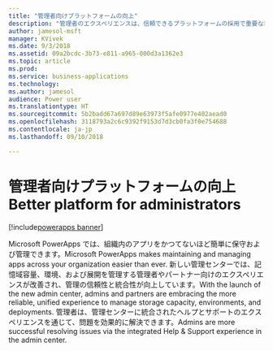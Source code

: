 ```yaml
---
title: "管理者向けプラットフォームの向上"
description: "管理者のエクスペリエンスは、信頼できるプラットフォームの採用で重要な鍵となります。"
author: jamesol-msft
manager: KVivek
ms.date: 9/3/2018
ms.assetid: 09a2bcdc-3b73-e811-a965-000d3a1362e3
ms.topic: article
ms.prod: 
ms.service: business-applications
ms.technology: 
ms.author: jamesol
audience: Power user
ms.translationtype: HT
ms.sourcegitcommit: 5b2badd67a697d89e63973f5afe0977e402aead0
ms.openlocfilehash: 3118793a2c6c9392f9153d7d3cb0fa3f0e754688
ms.contentlocale: ja-jp
ms.lasthandoff: 09/10/2018

---
```

# <a name="better-platform-for-administrators"></a><span data-ttu-id="8a361-103">管理者向けプラットフォームの向上</span><span class="sxs-lookup"><span data-stu-id="8a361-103">Better platform for administrators</span></span>


[!include[powerapps banner](../includes/powerapps.md)]

<span data-ttu-id="8a361-104">Microsoft PowerApps では、組織内のアプリをかつてないほど簡単に保守および管理できます。</span><span class="sxs-lookup"><span data-stu-id="8a361-104">Microsoft PowerApps makes maintaining and managing apps across your organization easier than ever.</span></span> <span data-ttu-id="8a361-105">新しい管理センターでは、記憶域容量、環境、および展開を管理する管理者やパートナー向けのエクスペリエンスが改善され、管理の信頼性と統合性が向上しています。</span><span class="sxs-lookup"><span data-stu-id="8a361-105">With the launch of the new admin center, admins and partners are embracing the more reliable, unified experience to manage storage capacity, environments, and deployments.</span></span> <span data-ttu-id="8a361-106">管理者は、管理センターに統合されたヘルプとサポートのエクスペリエンスを通じて、問題を効果的に解決できます。</span><span class="sxs-lookup"><span data-stu-id="8a361-106">Admins are more successful resolving issues via the integrated Help & Support experience in the admin center.</span></span>

